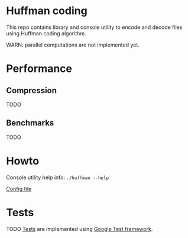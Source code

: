 # Huffman coding

This repo contains library and console utility to encode and decode files
using Huffman coding algorithm.

WARN: parallel computations are not implemented yet.

# Performance 
## Compression
TODO
## Benchmarks
TODO

# Howto
Console utility help info: ```./huffman --help```

[Config file](/src/config.h)

# Tests
TODO
[Tests](/tests/) are implemented using 
[Google Test framework](https://github.com/google/googletest).
